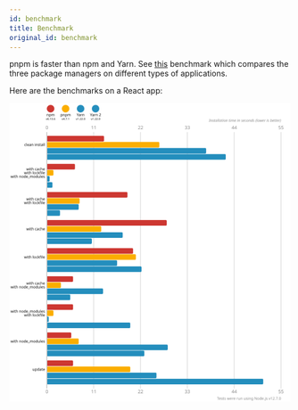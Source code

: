 ```yaml
---
id: benchmark
title: Benchmark
original_id: benchmark
---
```


pnpm is faster than npm and Yarn. See [this](https://github.com/pnpm/benchmarks-of-javascript-package-managers)
benchmark which compares the three package managers on different types of applications.

Here are the benchmarks on a React app:

![](https://raw.githubusercontent.com/pnpm/benchmarks-of-javascript-package-managers/main/results/imgs/alotta-files.svg)
